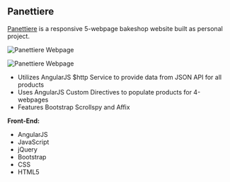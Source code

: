 
**Panettiere**
--------------------

[Panettiere](http://www.bernadetteengleman.com/Websites/Panettiere-Bakeshop/index.html)   is a responsive 5-webpage bakeshop website built as personal project.

![Panettiere Webpage](http://www.bernadetteengleman.com/img/portfolio/panattierethumbnail2.jpg)

![Panettiere Webpage](http://www.bernadetteengleman.com/img/portfolio/panattierethumbnail.jpg)

 - Utilizes AngularJS $http Service to provide data from JSON API for all products
 - Uses AngularJS Custom Directives to populate products for 4-webpages
 - Features Bootstrap Scrollspy and Affix

**Front-End:**

 - AngularJS
 - JavaScript
 - jQuery
 - Bootstrap
 - CSS
 - HTML5
